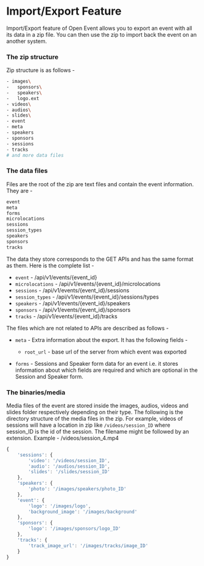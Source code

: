 # Import/Export Feature

Import/Export feature of Open Event allows you to export an event with all its data in a zip file.
You can then use the zip to import back the event on an another system.

### The zip structure

Zip structure is as follows -

```sh
- images\
-   sponsors\
-   speakers\
-   logo.ext
- videos\
- audios\
- slides\
- event
- meta
- speakers
- sponsors
- sessions
- tracks
# and more data files
```

### The data files

Files are the root of the zip are text files and contain the event information. They are -

```sh
event
meta
forms
microlocations
sessions
session_types
speakers
sponsors
tracks
```

The data they store corresponds to the GET APIs and has the same format as them. Here is the complete list -

* `event` - /api/v1/events/{event_id}
* `microlocations` - /api/v1/events/{event_id}/microlocations
* `sessions` - /api/v1/events/{event_id}/sessions
* `session_types` - /api/v1/events/{event_id}/sessions/types
* `speakers` - /api/v1/events/{event_id}/speakers
* `sponsors` - /api/v1/events/{event_id}/sponsors
* `tracks` - /api/v1/events/{event_id}/tracks

The files which are not related to APIs are described as follows -

* `meta` - Extra information about the export. It has the following fields -
    * `root_url` - base url of the server from which event was exported

* `forms` - Sessions and Speaker form data for an event i.e. it stores information about which fields are required and which are optional in the Session and Speaker form.


### The binaries/media

Media files of the event are stored inside the images, audios, videos and slides folder respectively depending on their type.
The following is the directory structure of the media files in the zip.
For example, videos of sessions will have a location in zip like `/videos/session_ID` where session_ID is the id of the session.
The filename might be followed by an extension. Example - /videos/session_4.mp4

```js
{
    'sessions': {
        'video': '/videos/session_ID',
        'audio': '/audios/session_ID',
        'slides': '/slides/session_ID'
    },
    'speakers': {
        'photo': '/images/speakers/photo_ID'
    },
    'event': {
        'logo': '/images/logo',
        'background_image': '/images/background'
    },
    'sponsors': {
        'logo': '/images/sponsors/logo_ID'
    },
    'tracks': {
        'track_image_url': '/images/tracks/image_ID'
    }
}
```

